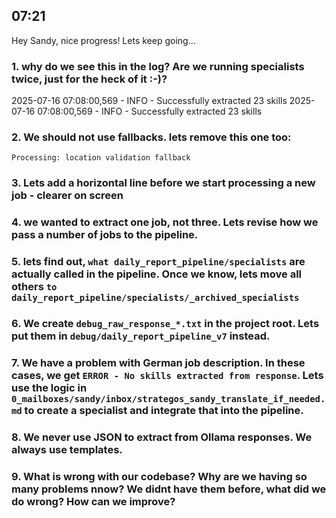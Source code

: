 

## 07:21
Hey Sandy, nice progress! Lets keep going...


### 1. why do we see this in the log? Are we running specialists twice, just for the heck of it :-)?
2025-07-16 07:08:00,569 - INFO - Successfully extracted 23 skills
2025-07-16 07:08:00,569 - INFO - Successfully extracted 23 skills

### 2. We should not use fallbacks. lets remove this one too:
```
Processing: location validation fallback
```

### 3. Lets add a horizontal line before we start processing a new job - clearer on screen

### 4. we wanted to extract one job, not three. Lets revise how we pass a number of jobs to the pipeline.

### 5. lets find out, `what daily_report_pipeline/specialists` are actually called in the pipeline. Once we know, lets move all others `to daily_report_pipeline/specialists/_archived_specialists`

### 6. We create `debug_raw_response_*.txt` in the project root. Lets put them in `debug/daily_report_pipeline_v7` instead. 

### 7. We have a problem with German job description. In these cases, we get `ERROR - No skills extracted from response`.  Lets use the logic in `0_mailboxes/sandy/inbox/strategos_sandy_translate_if_needed.md` to create a specialist and integrate that into the pipeline.

### 8. We never use JSON to extract from Ollama responses. We always use templates.

### 9. What is wrong with our codebase? Why are we having so many problems nnow? We didnt have them before, what did we do wrong? How can we improve?